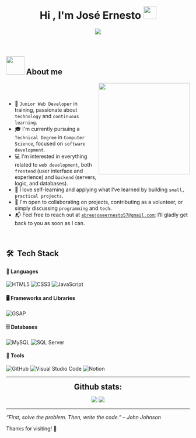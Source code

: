 <h1 align="center">Hi , I'm José Ernesto <img src="https://media.giphy.com/media/hvRJCLFzcasrR4ia7z/giphy.gif" width="35"></h1>

<p align="center">
  <a href="https://github.com/DenverCoder1/readme-typing-svg">
    <img src="https://readme-typing-svg.herokuapp.com?font=Fira+Code&color=00FFFF&size=25&center=true&vCenter=true&width=700&height=100&lines=Hello+World!;Junior+Web+Developer+in+Training;Passionate+about+Frontend+and+Backend;Open+to+Collaboration">
  </a>
</p>

<br>

## <picture><img src = "https://github.com/7oSkaaa/7oSkaaa/blob/main/Images/about_me.gif?raw=true" width = 50px></picture> About me

<picture> <img align="right" src="https://github.com/7oSkaaa/7oSkaaa/blob/main/Images/Right_Side.gif?raw=true" width = 250px></picture>

<br><br>

- 🚀 `Junior Web Developer` in training, passionate about `technology` and `continuous learning`.  
- 🎓 I'm currently pursuing a `Technical Degree` in `Computer Science`, focused on `software development`.  
- 💻 I'm interested in everything related to `web development`, both `frontend` (user interface and experience) and `backend` (servers, logic, and databases).  
- 📖 I love self-learning and applying what I’ve learned by building `small, practical projects`.  
- 🤝 I'm open to collaborating on projects, contributing as a volunteer, or simply discussing `programming` and `tech`.  
- 📬 Feel free to reach out at [`abreujoseernesto57@gmail.com`](mailto:abreujoseernesto57@gmail.com); I’ll gladly get back to you as soon as I can.
<br>

## 🛠 &nbsp;Tech Stack

#### 🔧 Languages

![HTML5](https://img.shields.io/badge/html5-%23E34F26.svg?style=for-the-badge&logo=html5&logoColor=white)
![CSS3](https://img.shields.io/badge/css3-%231572B6.svg?style=for-the-badge&logo=css3&logoColor=white)
![JavaScript](https://img.shields.io/badge/JavaScript-%23323330.svg?style=for-the-badge&logo=javascript&logoColor=F7DF1E)

#### 🖥️ Frameworks and Libraries

![GSAP](https://img.shields.io/badge/GSAP-88ce02.svg?style=for-the-badge&logo=greensock&logoColor=white)

#### 🗄️ Databases

![MySQL](https://img.shields.io/badge/MySQL-4479A1.svg?style=for-the-badge&logo=mysql&logoColor=white)
![SQL Server](https://img.shields.io/badge/SQL_Server-CC2927.svg?style=for-the-badge&logo=microsoft-sql-server&logoColor=white)

#### 🔧 Tools

![GitHub](https://img.shields.io/badge/github-%23121011.svg?style=for-the-badge&logo=github&logoColor=white)
![Visual Studio Code](https://img.shields.io/badge/Visual%20Studio%20Code-0078d7.svg?style=for-the-badge&logo=visual-studio-code&logoColor=white)
![Notion](https://img.shields.io/badge/Notion-%23000000.svg?style=for-the-badge&logo=notion&logoColor=white)&nbsp;


----

<div align="center">
<h2 align="center" style="margin: 5px 10px;">Github stats:</h2> 

[![](https://github-readme-stats.vercel.app/api?username=joseernesto-dev&show_icons=true&theme=tokyonight&hide_border=true&locale=en)](https://github.com/joseernesto-dev)
[![](https://github-readme-streak-stats.herokuapp.com/?user=joseernesto-dev&theme=material-palenight)](https://github.com/joseernesto-dev)
</div>


---

*“First, solve the problem. Then, write the code.” – John Johnson*

Thanks for visiting! 🚀

